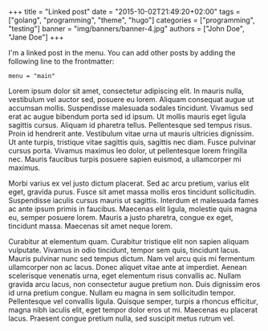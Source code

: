 +++
title = "Linked post"
date = "2015-10-02T21:49:20+02:00"
tags = ["golang", "programming", "theme", "hugo"]
categories = ["programming", "testing"]
banner = "img/banners/banner-4.jpg"
authors = ["John Doe", "Jane Doe"]
+++

I'm a linked post in the menu. You can add other posts by adding the following line to the frontmatter:

    menu = "main"


Lorem ipsum dolor sit amet, consectetur adipiscing elit. In mauris nulla, vestibulum vel auctor sed, posuere eu lorem. Aliquam consequat augue ut accumsan mollis. Suspendisse malesuada sodales tincidunt. Vivamus sed erat ac augue bibendum porta sed id ipsum. Ut mollis mauris eget ligula sagittis cursus. Aliquam id pharetra tellus. Pellentesque sed tempus risus. Proin id hendrerit ante. Vestibulum vitae urna ut mauris ultricies dignissim. Ut ante turpis, tristique vitae sagittis quis, sagittis nec diam. Fusce pulvinar cursus porta. Vivamus maximus leo dolor, ut pellentesque lorem fringilla nec. Mauris faucibus turpis posuere sapien euismod, a ullamcorper mi maximus.

Morbi varius ex vel justo dictum placerat. Sed ac arcu pretium, varius elit eget, gravida purus. Fusce sit amet massa mollis eros tincidunt sollicitudin. Suspendisse iaculis cursus mauris ut sagittis. Interdum et malesuada fames ac ante ipsum primis in faucibus. Maecenas elit ligula, molestie quis magna eu, semper posuere lorem. Mauris a justo pharetra, congue ex eget, tincidunt massa. Maecenas sit amet neque lorem.

Curabitur at elementum quam. Curabitur tristique elit non sapien aliquam vulputate. Vivamus in odio tincidunt, tempor sem quis, tincidunt lacus. Mauris pulvinar nunc sed tempus dictum. Nam vel arcu quis mi fermentum ullamcorper non ac lacus. Donec aliquet vitae ante at imperdiet. Aenean scelerisque venenatis urna, eget elementum risus convallis ac. Nullam gravida arcu lacus, non consectetur augue pretium non. Duis dignissim eros id urna pretium congue. Nullam eu magna in sem sollicitudin tempor. Pellentesque vel convallis ligula. Quisque semper, turpis a rhoncus efficitur, magna nibh iaculis elit, eget tempor dolor eros ut mi. Maecenas eu placerat lacus. Praesent congue pretium nulla, sed suscipit metus rutrum vel.
